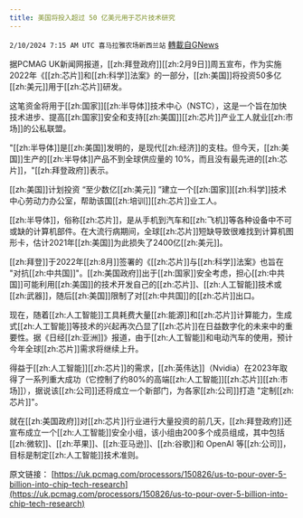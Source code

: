 ```yaml
---
title: 美国将投入超过 50 亿美元用于芯片技术研究
---
```

`2/10/2024 7:15 AM UTC 喜马拉雅农场新西兰站` [轉載自GNews](https://gnews.org/articles/2296905)

据PCMAG UK新闻网报道，[[zh:拜登政府]][[zh:2月9日]]周五宣布，作为实施 2022年《[[zh:芯片]]和[[zh:科学]]法案》的一部分，[[zh:美国]]将投资50多亿[[zh:美元]]用于[[zh:芯片]]研发。

这笔资金将用于[[zh:国家]][[zh:半导体]]技术中心（NSTC），这是一个旨在加快技术进步、提高[[zh:国家]]安全和支持[[zh:美国]][[zh:芯片]]产业工人就业[[zh:市场]]的公私联盟。

"[[zh:半导体]]是[[zh:美国]]发明的，是现代[[zh:经济]]的支柱。但今天，[[zh:美国]]生产的[[zh:半导体]]产品不到全球供应量的 10%，而且没有最先进的[[zh:芯片]]，"[[zh:拜登政府]]表示。

[[zh:美国]]计划投资 “至少数亿[[zh:美元]] ”建立一个[[zh:国家]][[zh:科学]]技术中心劳动力办公室，帮助该国[[zh:培训]][[zh:芯片]]业工人。

[[zh:半导体]]，俗称[[zh:芯片]]，是从手机到汽车和[[zh:飞机]]等各种设备中不可或缺的计算机部件。在大流行病期间，全球[[zh:芯片]]短缺导致很难找到计算机图形卡，估计2021年[[zh:美国]]为此损失了2400亿[[zh:美元]]。

[[zh:拜登]]于2022年[[zh:8月]]签署的《[[zh:芯片]]与[[zh:科学]]法案》也旨在 "对抗[[zh:中共国]]"。[[zh:美国政府]]出于[[zh:国家]]安全考虑，担心[[zh:中共国]]可能利用[[zh:美国]]的技术开发自己的[[zh:芯片]]、[[zh:人工智能]]技术或[[zh:武器]]，随后[[zh:美国]]限制了对[[zh:中共国]]的[[zh:芯片]]出口。

现在，随着[[zh:人工智能]]工具耗费大量[[zh:能源]]和[[zh:芯片]]计算能力，生成式[[zh:人工智能]]等技术的兴起再次凸显了[[zh:芯片]]在日益数字化的未来中的重要性。据《日经[[zh:亚洲]]》报道，由于[[zh:人工智能]]和电动汽车的使用，预计今年全球[[zh:芯片]]需求将继续上升。

得益于[[zh:人工智能]][[zh:芯片]]的需求，[[zh:英伟达]]（Nvidia）在2023年取得了一系列重大成功（它控制了约80%的高端[[zh:人工智能]][[zh:芯片]][[zh:市场]]），据说该[[zh:公司]]还将成立一个新部门，为各家[[zh:公司]]打造 "定制[[zh:芯片]]"。

就在[[zh:美国政府]]对[[zh:芯片]]行业进行大量投资的前几天，[[zh:拜登政府]]还宣布成立一个[[zh:人工智能]]安全小组，该小组由200多个成员组成，其中包括[[zh:微软]]、[[zh:苹果]]、[[zh:亚马逊]]、[[zh:谷歌]]和 OpenAI 等[[zh:公司]]，目标是制定[[zh:人工智能]]技术准则。

原文链接：
[https://uk.pcmag.com/processors/150826/us-to-pour-over-5-billion-into-chip-tech-research](https://uk.pcmag.com/processors/150826/us-to-pour-over-5-billion-into-chip-tech-research)





